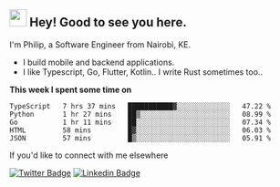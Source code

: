 <h2><img src="https://slackmojis.com/emojis/3643-cool-doge/download" width="30"/> Hey! Good to see you here.</h2>

<p>I'm Philip, a Software Engineer from Nairobi, KE. 

- I build mobile and backend applications.
- I like Typescript, Go, Flutter, Kotlin.. I write Rust sometimes too..</p>

**This week I spent some time on**
<!--START_SECTION:waka-->

```text
TypeScript   7 hrs 37 mins   ███████████▓░░░░░░░░░░░░░   47.22 %
Python       1 hr 27 mins    ██▒░░░░░░░░░░░░░░░░░░░░░░   08.99 %
Go           1 hr 11 mins    ██░░░░░░░░░░░░░░░░░░░░░░░   07.34 %
HTML         58 mins         █▓░░░░░░░░░░░░░░░░░░░░░░░   06.03 %
JSON         57 mins         █▒░░░░░░░░░░░░░░░░░░░░░░░   05.91 %
```

<!--END_SECTION:waka-->

If you'd like to connect with me elsewhere

[![Twitter Badge](https://img.shields.io/badge/-Twitter-1ca0f1?style=flat-square&labelColor=1ca0f1&logo=twitter&logoColor=white&link=https://twitter.com/_diogorodrigues)](https://twitter.com/kimathiphil)  [![Linkedin Badge](https://img.shields.io/badge/-LinkedIn-blue?style=flat-square&logo=Linkedin&logoColor=white&link=https://www.linkedin.com/in/philip-kimathi-2604a9114/)](https://www.linkedin.com/in/philip-kimathi-2604a9114/)
